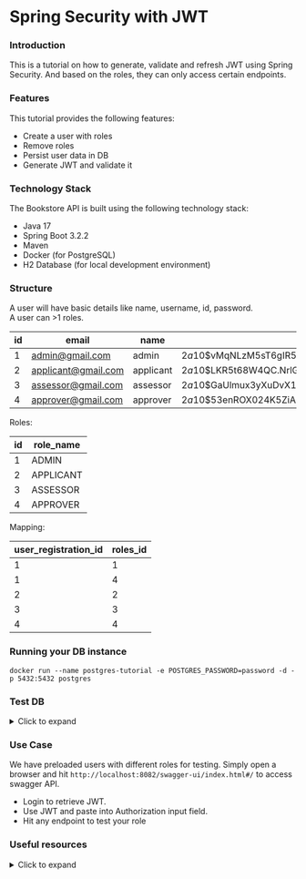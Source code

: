 # Spring Security with JWT 

### Introduction
This is a tutorial on how to generate, validate and refresh JWT using Spring Security. And based on the roles, they can only access certain endpoints.

### Features
This tutorial provides the following features:

- Create a user with roles
- Remove roles
- Persist user data in DB
- Generate JWT and validate it

### Technology Stack
The Bookstore API is built using the following technology stack:

- Java 17
- Spring Boot 3.2.2
- Maven
- Docker (for PostgreSQL)
- H2 Database (for local development environment)


### Structure  
A user will have basic details like name, username, id, password.  
A user can >1 roles.

|id|email|name|password|
|--|-----|----|--------|
|1|admin@gmail.com|admin|$2a$10$vMqNLzM5sT6gIR5VigDj.uypvg1jwteA2CEr8z0D8qRhZzTTnFm6m|
|2|applicant@gmail.com|applicant|$2a$10$LKR5t68W4QC.NrlGuIhI6ubP.xSE87b0u1d02QhKFYg7SikTc6dXe|
|3|assessor@gmail.com|assessor|$2a$10$GaUlmux3yXuDvX1dEWUXUenyqAAKFD1tX7xQcNUBcVMzo6jSnPGTC|
|4|approver@gmail.com|approver|$2a$10$53enROX024K5ZiAbcrX4aOG6ehDGip.Vrm5BqPf5KC2gKJkaeSUT2|


Roles:

|id|role_name|
|--|---------|
|1|ADMIN|
|2|APPLICANT|
|3|ASSESSOR|
|4|APPROVER|


Mapping:

|user_registration_id|roles_id|
|--------------------|--------|
|1                   |1       |
|1                   |4       |
|2                   |2       |
|3                   |3       |
|4                   |4       |

### Running your DB instance
    docker run --name postgres-tutorial -e POSTGRES_PASSWORD=password -d -p 5432:5432 postgres

### Test DB

<details>
<summary>Click to expand</summary><br>

Run docker DB in cli  

    docker exec -it postgres bash  

Connect to DB   

    psql -h localhost -U admin

List of databases

    \l

Connect to database

    \c postgres;

List of tables

    \d

Stop & remove all running proceses  

    docker rm $(docker ps -a -q) -f  
</details>

### Use Case

We have preloaded users with different roles for testing. Simply open a browser and hit `http://localhost:8082/swagger-ui/index.html#/` to access swagger API.

- Login to retrieve JWT.
- Use JWT and paste into Authorization input field.
- Hit any endpoint to test your role


### Useful resources

<details>
<summary>Click to expand</summary><br>

Spring Auth using JPA

    https://www.youtube.com/watch?v=awcCiqBO36E&t=1588s
</details>
